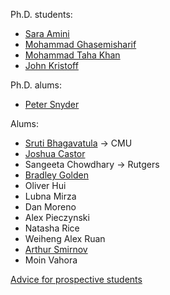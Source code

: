 Ph.D. students: 

* [Sara Amini][sara]
* [Mohammad Ghasemisharif][moe]
* [Mohammad Taha Khan][taha]
* [John Kristoff][jtk]

Ph.D. alums:

* [Peter Snyder][pete]

Alums:

* [Sruti Bhagavatula][sruti] -> CMU
* [Joshua Castor][josh]
* Sangeeta Chowdhary -> Rutgers
* [Bradley Golden][bradley]
* Oliver Hui
* Lubna Mirza
* Dan Moreno
* Alex Pieczynski
* Natasha Rice
* Weiheng Alex Ruan
* [Arthur Smirnov][arthur]
* Moin Vahora


[Advice for prospective students](prospective.html)

[jtk]: https://aharp.iorc.depaul.edu/
[josh]: https://bluuarc.github.io/
[bradley]: https://bradleygolden.github.io/
[sruti]: https://www.cs.cmu.edu/~sbhagava/
[taha]: https://www.cs.uic.edu/~taha/
[pete]: https://www.peteresnyder.com/
[arthur]: https://www.cs.uic.edu/~asmirnov/
[sara]: https://www.cs.uic.edu/~samini/
[moe]: https://www.cs.uic.edu/~mghasemi/
